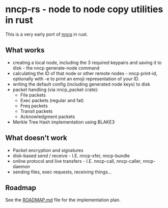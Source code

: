 # nncp-rs - node to node copy utilities in rust

This is a very early port of [nncp](http://nncpgo.org) in rust.
## What works
* creating a local node, including the 3 required keypairs and saving it to disk - the nncp generate-node command
* calculating the ID of that node or other remote nodes - nncp print-id, optionally with -e to print an emoji representation of your ID.
* writing the default config (including generated node keys) to disk
* packet handling (via nncp_packet crate):
  * File packets
  * Exec packets (regular and fat)
  * Freq packets
  * Transit packets
  * Acknowledgment packets
* Merkle Tree Hash implementation using BLAKE3

## What doesn't work
* Packet encryption and signatures
* disk-based send / receive - I.E. nncp-xfer, nncp-bundle
* online protocol and live transfers - I.E. nncp-call, nncp-caller, nncp-daemon
* sending files, exec requests, receiving things...

## Roadmap

See the [ROADMAP.md](nncp_packet/ROADMAP.md) file for the implementation plan.
